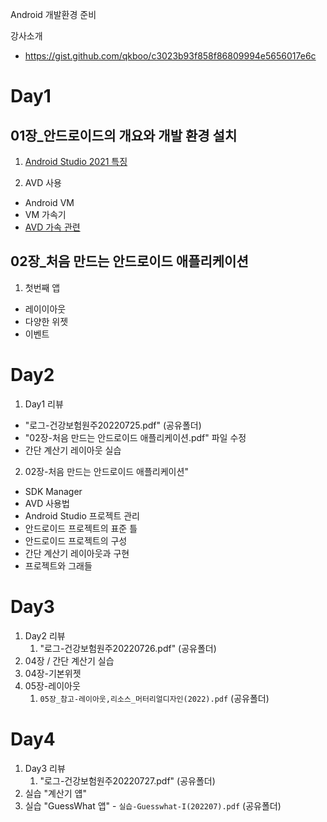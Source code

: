 Android 개발환경 준비

강사소개

- https://gist.github.com/qkboo/c3023b93f858f86809994e5656017e6c

# Day1

## 01장\_안드로이드의 개요와 개발 환경 설치

1. [Android Studio 2021 특징](https://gist.github.com/qkboo/ccd5b4312d1163339b47d8e9f3aaf69f)

2. AVD 사용

- Android VM
- VM 가속기
- [AVD 가속 관련](https://gist.github.com/qkboo/38abd7d07a5e10635e0dacc5b309e5bb)

## 02장\_처음 만드는 안드로이드 애플리케이션

1. 첫번째 앱

- 레이이아웃
- 다양한 위젯
- 이벤트


# Day2

1. Day1 리뷰
  - "로그-건강보험원주20220725.pdf"  (공유폴더)
  - "02장-처음 만드는 안드로이드 애플리케이션.pdf" 파일 수정
  - 간단 계산기 레이아웃 실습

2. 02장-처음 만드는 안드로이드 애플리케이션"
  - SDK Manager
  - AVD 사용법
  - Android Studio 프로젝트 관리
  - 안드로이드 프로젝트의 표준 틀
  - 안드로이드 프로젝트의 구성
  - 간단 계산기 레이아웃과 구현
  - 프로젝트와 그래들


# Day3

1. Day2 리뷰
   1. "로그-건강보험원주20220726.pdf"  (공유폴더)
2. 04장 / 간단 계산기 실습
3. 04장-기본위젯
4. 05장-레이아웃
   1. `05장_참고-레이아웃,리소스_머터리얼디자인(2022).pdf`  (공유폴더)



# Day4

1. Day3 리뷰
   1. "로그-건강보험원주20220727.pdf" (공유폴더)
2. 실습 "계산기 얩"
4. 실습 "GuessWhat 앱" - `실습-Guesswhat-I(202207).pdf`  (공유폴더)
